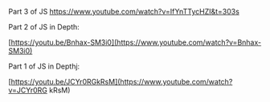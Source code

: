 Part 3 of JS https://www.youtube.com/watch?v=IfYnTTycHZI&t=303s

Part 2 of JS in Depth:

[https://youtu.be/Bnhax-SM3i0](https://www.youtube.com/watch?v=Bnhax-SM3i0)

Part 1 of JS in Depthj:

[https://youtu.be/JCYr0RGkRsM](https://www.youtube.com/watch?v=JCYr0RG  kRsM)
